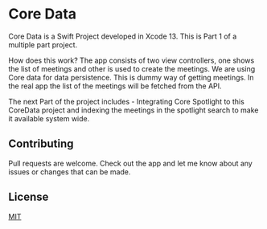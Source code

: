 # Core Data

Core Data is a Swift Project developed in Xcode 13. This is Part 1 of a multiple part project. 

How does this work?
The app consists of two view controllers, one shows the list of meetings and other is used to create the meetings. We are using Core data for data persistence. This is dummy way of getting meetings. In the real app the list of the meetings will be fetched from the API.

The next Part of the project includes - Integrating Core Spotlight to this CoreData project and indexing the meetings in the spotlight search to make it available system wide.


## Contributing
Pull requests are welcome. Check out the app and let me know about any issues or changes that can be made.

## License
[MIT](https://choosealicense.com/licenses/mit/)

